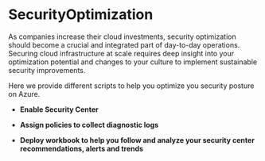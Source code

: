 # SecurityOptimization

As companies increase their cloud investments, security optimization should become a crucial and integrated part of day-to-day operations. Securing cloud infrastructure at scale requires deep insight into your optimization potential and changes to your culture to implement sustainable security improvements.

Here we provide different scripts to help you optimize you security posture on Azure. 

 * **Enable Security Center** 
 
 * **Assign policies to collect diagnostic logs**
 
 * **Deploy workbook to help you follow and analyze your security center recommendations, alerts and trends**
